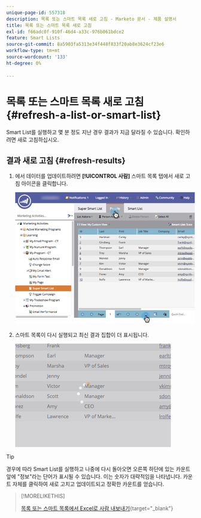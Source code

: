 ```yaml
---
unique-page-id: 557318
description: 목록 또는 스마트 목록 새로 고침 - Marketo 문서 - 제품 설명서
title: 목록 또는 스마트 목록 새로 고침
exl-id: f66adc0f-910f-46d4-a33c-976b061bdce2
feature: Smart Lists
source-git-commit: 8a5903fa5313e34f448f833f20ab8e3624cf23e6
workflow-type: tm+mt
source-wordcount: '133'
ht-degree: 0%

---
```


# 목록 또는 스마트 목록 새로 고침 {#refresh-a-list-or-smart-list}

Smart List를 실행하고 몇 분 정도 지난 경우 결과가 지금 달라질 수 있습니다. 확인하려면 새로 고침하십시오.

## 결과 새로 고침 {#refresh-results}

1. 에서 데이터를 업데이트하려면 **[!UICONTROL 사람]** 스마트 목록 탭에서 새로 고침 아이콘을 클릭합니다.

   ![](assets/refreshbutton.png)

1. 스마트 목록이 다시 실행되고 최신 결과 집합이 더 표시됩니다.

   ![](assets/loadingrefresh.png)

>[!TIP]
>
>경우에 따라 Smart List를 실행하고 나중에 다시 돌아오면 오른쪽 하단에 있는 카운트 앞에 &quot;정보&quot;라는 단어가 표시될 수 있습니다. 이는 숫자가 대략적임을 나타냅니다. 카운트 자체를 클릭하여 새로 고치고 업데이트되고 정확한 카운트를 얻습니다.

>[!MORELIKETHIS]
>
>[목록 또는 스마트 목록에서 Excel로 사람 내보내기](/help/marketo/product-docs/core-marketo-concepts/smart-lists-and-static-lists/managing-people-in-smart-lists/export-people-to-excel-from-a-list-or-smart-list.md){target="_blank"}
